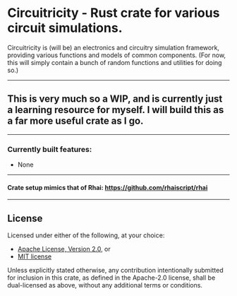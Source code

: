 Circuitricity - Rust crate for various circuit simulations.
============================================

Circuitricity is (will be) an electronics and circuitry simulation framework, providing various functions and models of common components.
(For now, this will simply contain a bunch of random functions and utilities for doing so.)

---
## This is very much so a WIP, and is currently just a learning resource for myself. I will build this as a far more useful crate as I go.

---
### Currently built features:
- None

---
#### Crate setup mimics that of Rhai: https://github.com/rhaiscript/rhai
---
License
-------

Licensed under either of the following, at your choice:

* [Apache License, Version 2.0](https://github.com/Skareeg/circuitricity/blob/master/LICENSE-APACHE.txt), or
* [MIT license](https://github.com/Skareeg/circuitricity/blob/master/LICENSE-MIT.txt)

Unless explicitly stated otherwise, any contribution intentionally submitted
for inclusion in this crate, as defined in the Apache-2.0 license, shall
be dual-licensed as above, without any additional terms or conditions.

